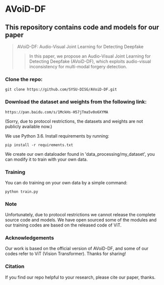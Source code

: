 # AVoiD-DF
## This repository contains code and models for our paper
> AVoiD-DF: Audio-Visual Joint Learning for Detecting Deepfake
> > In this paper, we propose an Audio-Visual Joint Learning for Detecting Deepfake (AVoiD-DF), which exploits audio-visual inconsistency for multi-modal forgery detection.

### Clone the repo:
```
git clone https://github.com/SYSU-DISG/AVoiD-DF.git
```

### Download the dataset and weights from the following link:
```
https://pan.baidu.com/s/1MckHs-H57jTma5v0o6XYMA
```
(Sorry, due to protocol restrictions, the datasets and weights are not publicly available now.)

We use Python 3.6. Install requirements by running:
```
pip install -r requirements.txt
```

We create our own dataloader found in 'data_processing/my_dataset', you can modify it to train with your own data.

### Training

You can do training on your own data by a simple command:
```
python train.py
```
### Note

Unfortunately, due to protocol restrictions we cannot release the complete source code and models. We have open sourced some of the modules and our training codes are based on the released code of ViT.

### Acknowledgements

Our work is based on the official version of AVoiD-DF, and some of our codes refer to ViT (Vision Transformer). Thanks for sharing!

### Citation

If you find our repo helpful to your research, please cite our paper, thanks.
